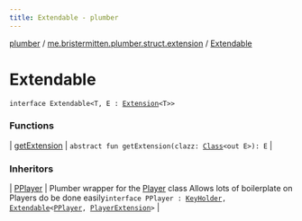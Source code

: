 ```yaml
---
title: Extendable - plumber
---
```


[plumber](../../index.html) / [me.bristermitten.plumber.struct.extension](../index.html) / [Extendable](./index.html)

# Extendable

`interface Extendable<T, E : `[`Extension`](../-extension.html)`<T>>`

### Functions

| [getExtension](get-extension.html) | `abstract fun getExtension(clazz: `[`Class`](https://docs.oracle.com/javase/6/docs/api/java/lang/Class.html)`<out E>): E` |

### Inheritors

| [PPlayer](../../me.bristermitten.plumber.struct.player/-p-player/index.html) | Plumber wrapper for the [Player](#) class Allows lots of boilerplate on Players do be done easily`interface PPlayer : `[`KeyHolder`](../../me.bristermitten.plumber.struct.key/-key-holder/index.html)`, `[`Extendable`](./index.html)`<`[`PPlayer`](../../me.bristermitten.plumber.struct.player/-p-player/index.html)`, `[`PlayerExtension`](../../me.bristermitten.plumber.struct.player/-player-extension.html)`>` |

